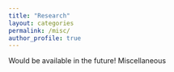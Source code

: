 ```yaml
---
title: "Research"
layout: categories
permalink: /misc/
author_profile: true
---
```


Would be available in the future! Miscellaneous
